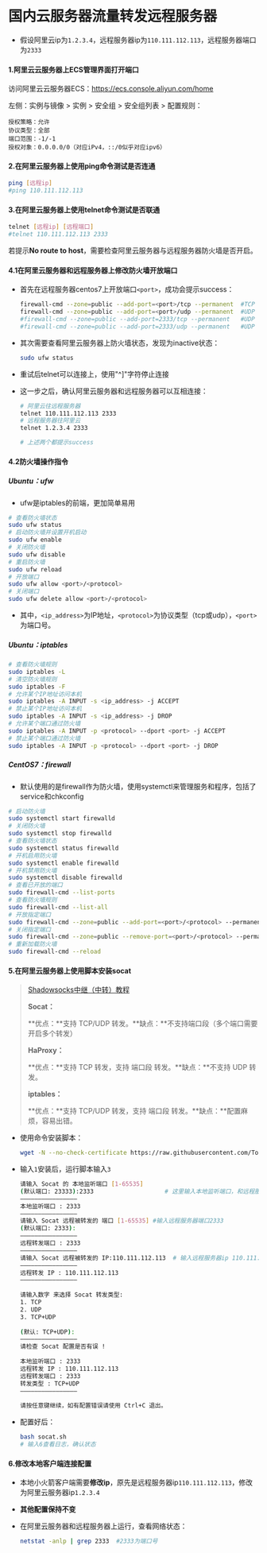 # 国内云服务器流量转发远程服务器

* 假设阿里云ip为`1.2.3.4`，远程服务器ip为`110.111.112.113`，远程服务器端口为`2333`

#### 1.阿里云云服务器上ECS管理界面打开端口

访问阿里云云服务器ECS：https://ecs.console.aliyun.com/home

左侧：实例与镜像 > 实例 > 安全组 > 安全组列表 > 配置规则：

```ascii
授权策略：允许
协议类型：全部
端口范围：-1/-1
授权对象：0.0.0.0/0（对应iPv4，::/0似乎对应ipv6）
```



#### 2.在阿里云服务器上使用ping命令测试是否连通

```bash
ping [远程ip]
#ping 110.111.112.113
```



#### 3.在阿里云服务器上使用telnet命令测试是否联通

```bash
telnet [远程ip] [远程端口]
#telnet 110.111.112.113 2333
```

若提示**No route to host**，需要检查阿里云服务器与远程服务器防火墙是否开启。



#### 4.1在阿里云服务器和远程服务器上修改防火墙开放端口

* 首先在远程服务器centos7上开放端口`<port>`，成功会提示success：

  ```bash
  firewall-cmd --zone=public --add-port=<port>/tcp --permanent	#TCP
  firewall-cmd --zone=public --add-port=<port>/udp --permanent	#UDP
  #firewall-cmd --zone=public --add-port=2333/tcp --permanent	#UDP
  #firewall-cmd --zone=public --add-port=2333/udp --permanent	#UDP
  ```

* 其次需要查看阿里云服务器上防火墙状态，发现为inactive状态：

  ```bash
  sudo ufw status
  ```

* 重试后telnet可以连接上，使用"^]"字符停止连接

* 这一步之后，确认阿里云服务器和远程服务器可以互相连接：

  ```bash
  # 阿里云往远程服务器
  telnet 110.111.112.113 2333
  # 远程服务器往阿里云
  telnet 1.2.3.4 2333
  
  # 上述两个都提示success
  ```



#### 4.2防火墙操作指令

##### Ubuntu：ufw

* ufw是iptables的前端，更加简单易用

```bash
# 查看防火墙状态
sudo ufw status
# 启动防火墙并设置开机启动
sudo ufw enable
# 关闭防火墙
sudo ufw disable
# 重启防火墙
sudo ufw reload
# 开放端口
sudo ufw allow <port>/<protocol>
# 关闭端口
sudo ufw delete allow <port>/<protocol>
```

* 其中，`<ip_address>`为IP地址，`<protocol>`为协议类型（tcp或udp），`<port>`为端口号。

##### Ubuntu：iptables


```bash
# 查看防火墙规则
sudo iptables -L
# 清空防火墙规则
sudo iptables -F
# 允许某个IP地址访问本机
sudo iptables -A INPUT -s <ip_address> -j ACCEPT
# 禁止某个IP地址访问本机
sudo iptables -A INPUT -s <ip_address> -j DROP
# 允许某个端口通过防火墙
sudo iptables -A INPUT -p <protocol> --dport <port> -j ACCEPT
# 禁止某个端口通过防火墙
sudo iptables -A INPUT -p <protocol> --dport <port> -j DROP
```

##### CentOS7：firewall

* 默认使用的是firewall作为防火墙，使用systemctl来管理服务和程序，包括了service和chkconfig

```bash
# 启动防火墙
sudo systemctl start firewalld
# 关闭防火墙
sudo systemctl stop firewalld
# 查看防火墙状态
sudo systemctl status firewalld
# 开机启用防火墙
sudo systemctl enable firewalld
# 开机禁用防火墙
sudo systemctl disable firewalld
# 查看已开放的端口
sudo firewall-cmd --list-ports
# 查看防火墙规则
sudo firewall-cmd --list-all
# 开放指定端口
sudo firewall-cmd --zone=public --add-port=<port>/<protocol> --permanent
# 关闭指定端口
sudo firewall-cmd --zone=public --remove-port=<port>/<protocol> --permanent
# 重新加载防火墙
sudo firewall-cmd --reload
```



#### 5.在阿里云服务器上使用脚本安装socat

> [Shadowsocks中继（中转）教程](https://doubibackup.com/6r9z6_wi.html#%E6%9C%8D%E5%8A%A1%E5%99%A8%E4%B8%AD%E7%BB%A7%EF%BC%88%E5%9B%BD%E5%86%85%E4%B8%AD%E8%BD%AC%EF%BC%89)
>
> **Socat：**
>
> **优点：**支持 TCP/UDP 转发。**缺点：**不支持端口段（多个端口需要开启多个转发）
>
> **HaProxy：**
>
> **优点：**支持 TCP 转发，支持 端口段 转发。**缺点：**不支持 UDP 转发。
>
> **iptables：**
>
> **优点：**支持 TCP/UDP 转发，支持 端口段 转发。**缺点：**配置麻烦，容易出错。

* 使用命令安装脚本：

  ```bash
  wget -N --no-check-certificate https://raw.githubusercontent.com/ToyoDAdoubiBackup/doubi/master/socat.sh && chmod +x socat.sh && bash socat.sh
  ```
  
* 输入`1`安装后，运行脚本输入`3`

  ```bash
  请输入 Socat 的 本地监听端口 [1-65535]
  (默认端口: 23333):2333					# 这里输入本地监听端口，和远程服务器保持一致即2333
  ————————————————
  本地监听端口 : 2333
  ————————————————
  请输入 Socat 远程被转发的 端口 [1-65535]	#输入远程服务器端口2333
  (默认端口: 2333):
  ————————————————
  远程转发端口 : 2333
  ————————————————
  请输入 Socat 远程被转发的 IP:110.111.112.113  # 输入远程服务器ip 110.111.112.113
  ————————————————
  远程转发 IP : 110.111.112.113
  ————————————————
   
  请输入数字 来选择 Socat 转发类型:
  1. TCP
  2. UDP
  3. TCP+UDP
   
  (默认: TCP+UDP):
  ————————————————
  请检查 Socat 配置是否有误 !
   
  本地监听端口 : 2333
  远程转发 IP : 110.111.112.113
  远程转发端口 : 2333
  转发类型 : TCP+UDP
  ————————————————
   
  请按任意键继续，如有配置错误请使用 Ctrl+C 退出。
  ```

* 配置好后：

  ```bash
  bash socat.sh
  # 输入6查看日志，确认状态
  ```

  

#### 6.修改本地客户端连接配置

* 本地小火箭客户端需要**修改ip**，原先是远程服务器ip`110.111.112.113`，修改为阿里云服务器ip`1.2.3.4`

* **其他配置保持不变**

* 在阿里云服务器和远程服务器上运行，查看网络状态：

  ```bash
  netstat -anlp | grep 2333  #2333为端口号
  ```
